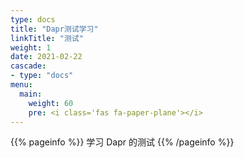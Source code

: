```yaml
---
type: docs
title: "Dapr测试学习"
linkTitle: "测试"
weight: 1
date: 2021-02-22
cascade:
- type: "docs"
menu:
  main:
    weight: 60
    pre: <i class='fas fa-paper-plane'></i>
---
```


{{% pageinfo %}}
学习 Dapr 的测试
{{% /pageinfo %}}



